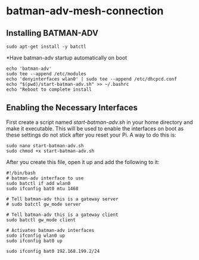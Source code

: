 # batman-adv-mesh-connection
## Installing BATMAN-ADV

```
sudo apt-get install -y batctl
```
*Have batman-adv startup automatically on boot  
```
echo 'batman-adv'
sudo tee --append /etc/modules
echo 'denyinterfaces wlan0' | sudo tee --append /etc/dhcpcd.conf
echo "$(pwd)/start-batman-adv.sh" >> ~/.bashrc 
echo "Reboot to complete install
```
## Enabling the Necessary Interfaces

First create a script named  *start-batman-adv.sh*  in your home directory and make it executable. This will be used to enable the interfaces on boot as these settings do not stick after you reset your Pi. A way to do this is:
```
sudo nano start-batman-adv.sh 
sudo chmod +x start-batman-adv.sh
```
After you create this file, open it up and add the following to it:
```
#!/bin/bash
# batman-adv interface to use
sudo batctl if add wlan0
sudo ifconfig bat0 mtu 1468

# Tell batman-adv this is a gateway server
# sudo batctl gw_mode server

# Tell batman-adv this is a gateway client
sudo batctl gw_mode client

# Activates batman-adv interfaces
sudo ifconfig wlan0 up
sudo ifconfig bat0 up

sudo ifconfig bat0 192.168.199.2/24